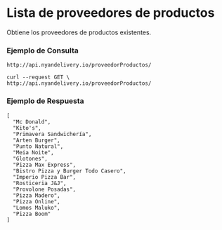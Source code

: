 # Lista de proveedores de productos
Obtiene los proveedores de productos existentes.

### Ejemplo de Consulta
```
http://api.nyandelivery.io/proveedorProductos/
```

```
curl --request GET \
http://api.nyandelivery.io/proveedorProductos/
```

### Ejemplo de Respuesta

```
[
  "Mc Donald",
  "Kito's",
  "Primavera Sandwichería",
  "Arten Burger",
  "Punto Natural",
  "Meia Noite",
  "Glotones",
  "Pizza Max Express",
  "Bistro Pizza y Burger Todo Casero",
  "Imperio Pizza Bar",
  "Rosticeria J&J",
  "Provolone Posadas",
  "Pizza Madero",
  "Pizza Online",
  "Lomos Maluko",
  "Pizza Boom"
]
```